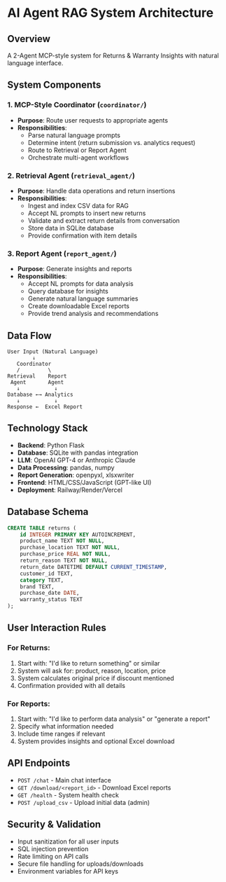 # AI Agent RAG System Architecture

## Overview
A 2-Agent MCP-style system for Returns & Warranty Insights with natural language interface.

## System Components

### 1. MCP-Style Coordinator (`coordinator/`)
- **Purpose**: Route user requests to appropriate agents
- **Responsibilities**:
  - Parse natural language prompts
  - Determine intent (return submission vs. analytics request)
  - Route to Retrieval or Report Agent
  - Orchestrate multi-agent workflows

### 2. Retrieval Agent (`retrieval_agent/`)
- **Purpose**: Handle data operations and return insertions
- **Responsibilities**:
  - Ingest and index CSV data for RAG
  - Accept NL prompts to insert new returns
  - Validate and extract return details from conversation
  - Store data in SQLite database
  - Provide confirmation with item details

### 3. Report Agent (`report_agent/`)
- **Purpose**: Generate insights and reports
- **Responsibilities**:
  - Accept NL prompts for data analysis
  - Query database for insights
  - Generate natural language summaries
  - Create downloadable Excel reports
  - Provide trend analysis and recommendations

## Data Flow

```
User Input (Natural Language)
        ↓
   Coordinator
   /         \
Retrieval    Report
 Agent       Agent
   ↓           ↓
Database ←→ Analytics
   ↓           ↓
Response ←  Excel Report
```

## Technology Stack

- **Backend**: Python Flask
- **Database**: SQLite with pandas integration
- **LLM**: OpenAI GPT-4 or Anthropic Claude
- **Data Processing**: pandas, numpy
- **Report Generation**: openpyxl, xlsxwriter
- **Frontend**: HTML/CSS/JavaScript (GPT-like UI)
- **Deployment**: Railway/Render/Vercel

## Database Schema

```sql
CREATE TABLE returns (
    id INTEGER PRIMARY KEY AUTOINCREMENT,
    product_name TEXT NOT NULL,
    purchase_location TEXT NOT NULL,
    purchase_price REAL NOT NULL,
    return_reason TEXT NOT NULL,
    return_date DATETIME DEFAULT CURRENT_TIMESTAMP,
    customer_id TEXT,
    category TEXT,
    brand TEXT,
    purchase_date DATE,
    warranty_status TEXT
);
```

## User Interaction Rules

### For Returns:
1. Start with: "I'd like to return something" or similar
2. System will ask for: product, reason, location, price
3. System calculates original price if discount mentioned
4. Confirmation provided with all details

### For Reports:
1. Start with: "I'd like to perform data analysis" or "generate a report"
2. Specify what information needed
3. Include time ranges if relevant
4. System provides insights and optional Excel download

## API Endpoints

- `POST /chat` - Main chat interface
- `GET /download/<report_id>` - Download Excel reports
- `GET /health` - System health check
- `POST /upload_csv` - Upload initial data (admin)

## Security & Validation

- Input sanitization for all user inputs
- SQL injection prevention
- Rate limiting on API calls
- Secure file handling for uploads/downloads
- Environment variables for API keys